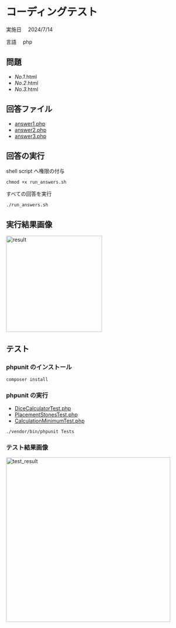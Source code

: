 # コーディングテスト

実施日　 2024/7/14

言語　 php

## 問題

- _No.1_.html
- _No.2_.html
- _No.3_.html

## 回答ファイル

- [answer1.php](https://github.com/shogoisaji/coding_test_e/blob/main/Answers/AnswerNo1/answer1.php)
- [answer2.php](https://github.com/shogoisaji/coding_test_e/blob/main/Answers/AnswerNo2/answer2.php)
- [answer3.php](https://github.com/shogoisaji/coding_test_e/blob/main/Answers/AnswerNo3/answer3.php)

## 回答の実行

shell script へ権限の付与

```
chmod +x run_answers.sh
```

すべての回答を実行

```
./run_answers.sh
```

## 実行結果画像

<img width="262" alt="result" src="https://github.com/user-attachments/assets/002aff8d-6bc1-4096-9e6c-09134892b554">

## テスト

### phpunit のインストール

```
composer install
```

### phpunit の実行

- [DiceCalculatorTest.php](https://github.com/shogoisaji/coding_test_e/blob/main/Tests/Answers/AnsowerNo1/DiceCalculatorTest.php)
- [PlacementStonesTest.php](https://github.com/shogoisaji/coding_test_e/blob/main/Tests/Answers/AnsowerNo2/PlacementStonesTest.php)
- [CalculationMinimumTest.php](https://github.com/shogoisaji/coding_test_e/blob/main/Tests/Answers/AnsowerNo3/CalculationMinimumTest.php)

```
./vendor/bin/phpunit Tests
```

### テスト結果画像

<img width="449" alt="test_result" src="https://github.com/user-attachments/assets/ef8f398a-35c2-4af0-80fe-bc8cc85d427c">
